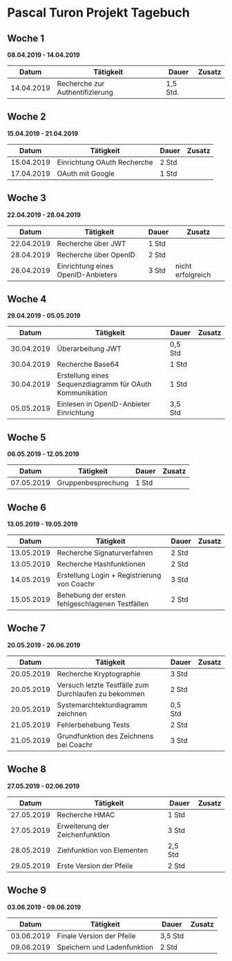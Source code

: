 # Pascal Turon Projekt Tagebuch



## Woche 1

__08.04.2019 - 14.04.2019__

| Datum      | Tätigkeit                       | Dauer    | Zusatz |
| ---------- | ------------------------------- | -------- | ------ |
| 14.04.2019 | Recherche zur Authentifizierung | 1,5 Std. |        |



## Woche 2

__15.04.2019 - 21.04.2019__

| Datum      | Tätigkeit                   | Dauer | Zusatz |
| ---------- | --------------------------- | ----- | ------ |
| 15.04.2019 | Einrichtung OAuth Recherche | 2 Std |        |
| 17.04.2019 | OAuth mit Google            | 1 Std |        |

## Woche 3

__22.04.2019 - 28.04.2019__

| Datum      | Tätigkeit                          | Dauer | Zusatz            |
| ---------- | ---------------------------------- | ----- | ----------------- |
| 22.04.2019 | Recherche über JWT                 | 1 Std |                   |
| 28.04.2019 | Recherche über OpenID              | 2 Std |                   |
| 28.04.2019 | Einrichtung eines OpenID-Anbieters | 3 Std | nicht erfolgreich |

## Woche 4

__29.04.2019 - 05.05.2019__

| Datum      | Tätigkeit                                                | Dauer   | Zusatz |
| ---------- | -------------------------------------------------------- | ------- | ------ |
| 30.04.2019 | Überarbeitung JWT                                        | 0,5 Std |        |
| 30.04.2019 | Recherche Base64                                         | 1 Std   |        |
| 30.04.2019 | Erstellung eines Sequenzdiagramm für OAuth Kommunikation | 1 Std   |        |
| 05.05.2019 | Einlesen in OpenID-Anbieter Einrichtung                  | 3,5 Std |        |

## Woche 5 

__06.05.2019 - 12.05.2019__

| Datum      | Tätigkeit          | Dauer | Zusatz |
| ---------- | ------------------ | ----- | ------ |
| 07.05.2019 | Gruppenbesprechung | 1 Std |        |

## Woche 6

__13.05.2019 - 19.05.2019__

| Datum      | Tätigkeit                                       | Dauer | Zusatz |
| ---------- | ----------------------------------------------- | ----- | ------ |
| 13.05.2019 | Recherche Signaturverfahren                     | 2 Std |        |
| 13.05.2019 | Recherche Hashfunktionen                        | 2 Std |        |
| 14.05.2019 | Erstellung Login + Registrierung von Coachr     | 3 Std |        |
| 15.05.2019 | Behebung der ersten fehlgeschlagenen Testfällen | 2 Std |        |

## Woche 7

__20.05.2019 - 26.06.2019__

| Datum      | Tätigkeit                                            | Dauer   | Zusatz |
| ---------- | ---------------------------------------------------- | ------- | ------ |
| 20.05.2019 | Recherche Kryptographie                              | 3 Std   |        |
| 20.05.2019 | Versuch letzte Testfälle zum Durchlaufen zu bekommen | 2 Std   |        |
| 20.05.2019 | Systemarchtekturdiagramm zeichnen                    | 0,5 Std |        |
| 21.05.2019 | Fehlerbehebung Tests                                 | 2 Std   |        |
| 21.05.2019 | Grundfunktion des Zeichnens bei Coachr               | 3 Std   |        |

## Woche 8

__27.05.2019 - 02.06.2019__

| Datum      | Tätigkeit                       | Dauer   | Zusatz |
| ---------- | ------------------------------- | ------- | ------ |
| 27.05.2019 | Recherche HMAC                  | 1 Std   |        |
| 27.05.2019 | Erweiterung der Zeichenfunktion | 3 Std   |        |
| 28.05.2019 | Ziehfunktion von Elementen      | 2,5 Std |        |
| 29.05.2019 | Erste Version der Pfeile        | 2 Std   |        |

## Woche 9

__03.06.2019 - 09.06.2019__

| Datum      | Tätigkeit                   | Dauer   | Zusatz |
| ---------- | --------------------------- | ------- | ------ |
| 03.06.2019 | Finale Version der Pfeile   | 3,5 Std |        |
| 09.06.2019 | Speichern und Ladenfunktion | 2 Std   |        |

